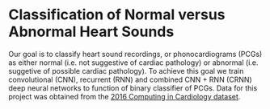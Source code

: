# Classification of Normal versus Abnormal Heart Sounds 
Our goal is to classify heart sound recordings, or phonocardiograms (PCGs) as either normal (i.e. not suggestive of cardiac pathology) or abnormal (i.e. suggetive of possible cardiac pathology). To achieve this goal we train convolutional (CNN), recurrent (RNN) and combined CNN + RNN (CRNN) deep neural networks to function of binary classifier of PCGs. Data for this project was obtained from the [2016 Computing in Cardiology dataset](https://www.physionet.org/challenge/2016/).
